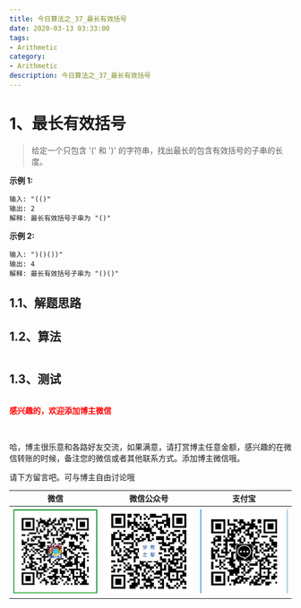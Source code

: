 ```yaml
---
title: 今日算法之_37_最长有效括号
date: 2020-03-13 03:33:00
tags: 
- Arithmetic
category: 
- Arithmetic
description: 今日算法之_37_最长有效括号
---
```




# 1、最长有效括号
> 给定一个只包含 '(' 和 ')' 的字符串，找出最长的包含有效括号的子串的长度。



**示例 1:**

```
输入: "(()"
输出: 2
解释: 最长有效括号子串为 "()"
```


**示例 2:**

```
输入: ")()())"
输出: 4
解释: 最长有效括号子串为 "()()"
```



## 1.1、解题思路 

> 



## 1.2、算法

```java

```




## 1.3、测试 

```java

```








  **<font  color="red">感兴趣的，欢迎添加博主微信 </font>**       

​    

哈，博主很乐意和各路好友交流，如果满意，请打赏博主任意金额，感兴趣的在微信转账的时候，备注您的微信或者其他联系方式。添加博主微信哦。    

请下方留言吧。可与博主自由讨论哦   



|微信 | 微信公众号|支付宝|
|:-------:|:-------:|:------:|
| ![微信](https://raw.githubusercontent.com/HealerJean/HealerJean.github.io/master/assets/img/tctip/weixin.jpg)|![微信公众号](https://raw.githubusercontent.com/HealerJean/HealerJean.github.io/master/assets/img/my/qrcode_for_gh_a23c07a2da9e_258.jpg)|![支付宝](https://raw.githubusercontent.com/HealerJean/HealerJean.github.io/master/assets/img/tctip/alpay.jpg) |



<link rel="stylesheet" href="https://unpkg.com/gitalk/dist/gitalk.css">

<script src="https://unpkg.com/gitalk@latest/dist/gitalk.min.js"></script> 
<div id="gitalk-container"></div>    
 <script type="text/javascript">
    var gitalk = new Gitalk({
		clientID: `1d164cd85549874d0e3a`,
		clientSecret: `527c3d223d1e6608953e835b547061037d140355`,
		repo: `HealerJean.github.io`,
		owner: 'HealerJean',
		admin: ['HealerJean'],
		id: 'AAAAAAAAAAAAAAA',
    });
    gitalk.render('gitalk-container');
</script> 
